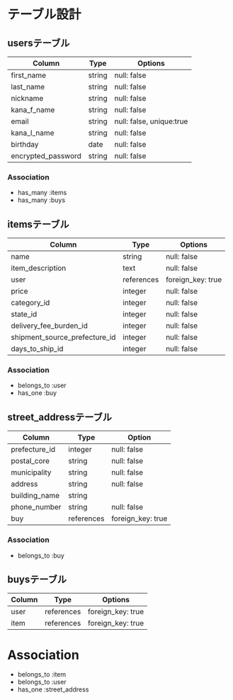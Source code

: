 # テーブル設計

## usersテーブル

| Column             | Type       | Options                    |
| ------------------ | ---------- | -------------------------- |
| first_name         | string     | null: false                |
| last_name          | string     | null: false                |
| nickname           | string     | null: false                |
| kana_f_name        | string     | null: false                |
| email              | string     | null: false, unique:true   |
| kana_l_name        | string     | null: false                |
| birthday           | date       | null: false                |
| encrypted_password | string     | null: false                |


### Association

- has_many :items
- has_many :buys

## itemsテーブル

| Column                        | Type       | Options                      |
| ----------------------------- | ---------  | ---------------------------- |
| name                          | string     | null: false                  |
| item_description              | text       | null: false                  |
| user                          | references | foreign_key: true            |
| price                         | integer    | null: false                  |
| category_id                   | integer    | null: false                  |
| state_id                      | integer    | null: false                  |
| delivery_fee_burden_id        | integer    | null: false                  |
| shipment_source_prefecture_id | integer    | null: false                  |
| days_to_ship_id               | integer    | null: false                  | 


### Association

- belongs_to :user
- has_one :buy

## street_addressテーブル

| Column        | Type       | Option                           |
| ------------- | ---------- | -------------------------------- |
| prefecture_id | integer    | null: false                      |
| postal_core   | string     | null: false                      |
| municipality  | string     | null: false                      |
| address       | string     | null: false                      |
| building_name | string     |                                  |
| phone_number  | string     | null: false                      |
| buy           | references | foreign_key: true                |

### Association
- belongs_to :buy
 
## buysテーブル

| Column  | Type       | Options                       |
| ------- | ---------- | ----------------------------- |
| user    | references | foreign_key: true             |
| item    | references | foreign_key: true             |


# Association

- belongs_to :item
- belongs_to :user
- has_one :street_address

